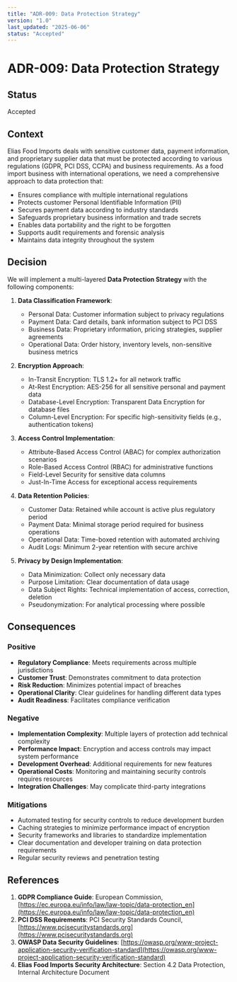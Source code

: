 ```yaml
---
title: "ADR-009: Data Protection Strategy"
version: "1.0"
last_updated: "2025-06-06"
status: "Accepted"
---
```


# ADR-009: Data Protection Strategy

## Status
Accepted

## Context
Elias Food Imports deals with sensitive customer data, payment information, and proprietary supplier data that must be protected according to various regulations (GDPR, PCI DSS, CCPA) and business requirements. As a food import business with international operations, we need a comprehensive approach to data protection that:

- Ensures compliance with multiple international regulations
- Protects customer Personal Identifiable Information (PII)
- Secures payment data according to industry standards
- Safeguards proprietary business information and trade secrets
- Enables data portability and the right to be forgotten
- Supports audit requirements and forensic analysis
- Maintains data integrity throughout the system

## Decision
We will implement a multi-layered **Data Protection Strategy** with the following components:

1. **Data Classification Framework**:
   - Personal Data: Customer information subject to privacy regulations
   - Payment Data: Card details, bank information subject to PCI DSS
   - Business Data: Proprietary information, pricing strategies, supplier agreements
   - Operational Data: Order history, inventory levels, non-sensitive business metrics

2. **Encryption Approach**:
   - In-Transit Encryption: TLS 1.2+ for all network traffic
   - At-Rest Encryption: AES-256 for all sensitive personal and payment data
   - Database-Level Encryption: Transparent Data Encryption for database files
   - Column-Level Encryption: For specific high-sensitivity fields (e.g., authentication tokens)

3. **Access Control Implementation**:
   - Attribute-Based Access Control (ABAC) for complex authorization scenarios
   - Role-Based Access Control (RBAC) for administrative functions
   - Field-Level Security for sensitive data columns
   - Just-In-Time Access for exceptional access requirements

4. **Data Retention Policies**:
   - Customer Data: Retained while account is active plus regulatory period
   - Payment Data: Minimal storage period required for business operations
   - Operational Data: Time-boxed retention with automated archiving
   - Audit Logs: Minimum 2-year retention with secure archive

5. **Privacy by Design Implementation**:
   - Data Minimization: Collect only necessary data
   - Purpose Limitation: Clear documentation of data usage
   - Data Subject Rights: Technical implementation of access, correction, deletion
   - Pseudonymization: For analytical processing where possible

## Consequences

### Positive
- **Regulatory Compliance**: Meets requirements across multiple jurisdictions
- **Customer Trust**: Demonstrates commitment to data protection
- **Risk Reduction**: Minimizes potential impact of breaches
- **Operational Clarity**: Clear guidelines for handling different data types
- **Audit Readiness**: Facilitates compliance verification

### Negative
- **Implementation Complexity**: Multiple layers of protection add technical complexity
- **Performance Impact**: Encryption and access controls may impact system performance
- **Development Overhead**: Additional requirements for new features
- **Operational Costs**: Monitoring and maintaining security controls requires resources
- **Integration Challenges**: May complicate third-party integrations

### Mitigations
- Automated testing for security controls to reduce development burden
- Caching strategies to minimize performance impact of encryption
- Security frameworks and libraries to standardize implementation
- Clear documentation and developer training on data protection requirements
- Regular security reviews and penetration testing

## References
1. **GDPR Compliance Guide**: European Commission, [https://ec.europa.eu/info/law/law-topic/data-protection_en](https://ec.europa.eu/info/law/law-topic/data-protection_en)
2. **PCI DSS Requirements**: PCI Security Standards Council, [https://www.pcisecuritystandards.org](https://www.pcisecuritystandards.org)
3. **OWASP Data Security Guidelines**: [https://owasp.org/www-project-application-security-verification-standard](https://owasp.org/www-project-application-security-verification-standard)
4. **Elias Food Imports Security Architecture**: Section 4.2 Data Protection, Internal Architecture Document
